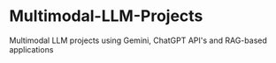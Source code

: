 # Multimodal-LLM-Projects
Multimodal LLM projects using Gemini, ChatGPT API's and RAG-based applications
